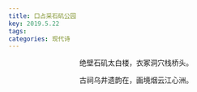 ```yaml
---
title: 口占采石矶公园
key: 2019.5.22
tags: 
categories: 现代诗
---
```


<p align="center">绝壁石矶太白楼，衣冢洞穴栈桥头。
</p>
<p align="center">古祠乌井遗韵在，画境烟云江心洲。
</p>
